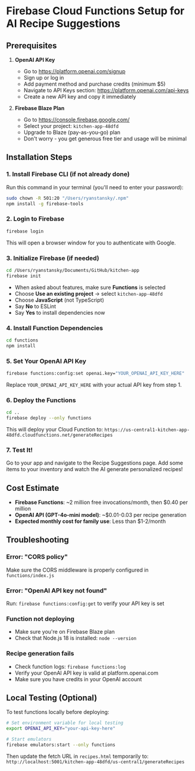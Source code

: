 # Firebase Cloud Functions Setup for AI Recipe Suggestions

## Prerequisites

1. **OpenAI API Key**
   - Go to https://platform.openai.com/signup
   - Sign up or log in
   - Add payment method and purchase credits (minimum $5)
   - Navigate to API Keys section: https://platform.openai.com/api-keys
   - Create a new API key and copy it immediately

2. **Firebase Blaze Plan**
   - Go to https://console.firebase.google.com/
   - Select your project: `kitchen-app-48dfd`
   - Upgrade to Blaze (pay-as-you-go) plan
   - Don't worry - you get generous free tier and usage will be minimal

## Installation Steps

### 1. Install Firebase CLI (if not already done)

Run this command in your terminal (you'll need to enter your password):
```bash
sudo chown -R 501:20 "/Users/ryanstansky/.npm"
npm install -g firebase-tools
```

### 2. Login to Firebase

```bash
firebase login
```

This will open a browser window for you to authenticate with Google.

### 3. Initialize Firebase (if needed)

```bash
cd /Users/ryanstansky/Documents/GitHub/kitchen-app
firebase init
```

- When asked about features, make sure **Functions** is selected
- Choose **Use an existing project** → select `kitchen-app-48dfd`
- Choose **JavaScript** (not TypeScript)
- Say **No** to ESLint
- Say **Yes** to install dependencies now

### 4. Install Function Dependencies

```bash
cd functions
npm install
```

### 5. Set Your OpenAI API Key

```bash
firebase functions:config:set openai.key="YOUR_OPENAI_API_KEY_HERE"
```

Replace `YOUR_OPENAI_API_KEY_HERE` with your actual API key from step 1.

### 6. Deploy the Functions

```bash
cd ..
firebase deploy --only functions
```

This will deploy your Cloud Function to:
`https://us-central1-kitchen-app-48dfd.cloudfunctions.net/generateRecipes`

### 7. Test It!

Go to your app and navigate to the Recipe Suggestions page. Add some items to your inventory and watch the AI generate personalized recipes!

## Cost Estimate

- **Firebase Functions**: ~2 million free invocations/month, then $0.40 per million
- **OpenAI API (GPT-4o-mini model)**: ~$0.01-0.03 per recipe generation
- **Expected monthly cost for family use**: Less than $1-2/month

## Troubleshooting

### Error: "CORS policy"
Make sure the CORS middleware is properly configured in `functions/index.js`

### Error: "OpenAI API key not found"
Run: `firebase functions:config:get` to verify your API key is set

### Function not deploying
- Make sure you're on Firebase Blaze plan
- Check that Node.js 18 is installed: `node --version`

### Recipe generation fails
- Check function logs: `firebase functions:log`
- Verify your OpenAI API key is valid at platform.openai.com
- Make sure you have credits in your OpenAI account

## Local Testing (Optional)

To test functions locally before deploying:

```bash
# Set environment variable for local testing
export OPENAI_API_KEY="your-api-key-here"

# Start emulators
firebase emulators:start --only functions
```

Then update the fetch URL in `recipes.html` temporarily to:
`http://localhost:5001/kitchen-app-48dfd/us-central1/generateRecipes`
